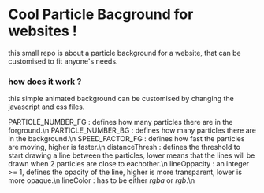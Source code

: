 # Cool Particle Bacground for websites !
this small repo is about a particle background for a website, that can be customised to fit anyone's needs.

### how does it work ?
this simple animated background can be customised by changing the javascript and css files.

PARTICLE_NUMBER_FG : defines how many particles there are in the forground.\n
PARTICLE_NUMBER_BG : defines how many particles there are in the background.\n
SPEED_FACTOR_FG : defines how fast the particles are moving, higher is faster.\n
distanceThresh : defines the threshold to start drawing a line between the particles, lower means that the lines will be drawn when 2 particles are close to eachother.\n
lineOppacity : an integer >= 1, defines the opacity of the line, higher is more transparent, lower is more opaque.\n
lineColor : has to be either *rgba* or *rgb*.\n

